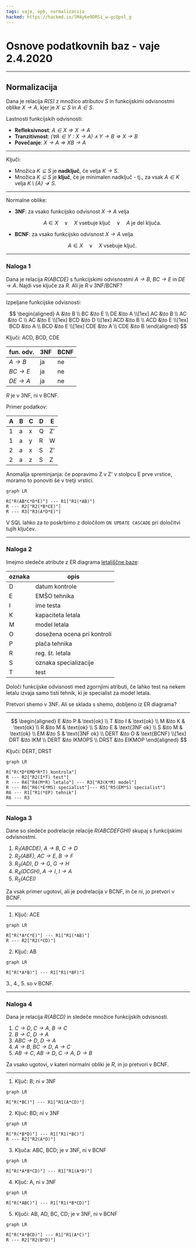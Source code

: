 ```yaml
---
tags: vaje, opb, normalizacija
hackmd: https://hackmd.io/lM4y6e9DRSi_w-gcOpsl_g
---
```

# Osnove podatkovnih baz - vaje 2.4.2020

---

## Normalizacija

Dana je relacija <i>$R(S)$</i> z množico atributov <i>$S$</i> in funkcijskimi odvisnostmi oblike <i>$X \to A$</i>, kjer je <i>$X \subseteq S$</i> in <i>$A \in S$</i>.

Lastnosti funkcijskih odvisnosti:

* **Refleksivnost**: <i>$A \in X \Rightarrow X \to A$</i>
* **Tranzitivnost**: <i>$(\forall A \in Y: X \to A) \land Y \to B \Rightarrow X \to B$</i>
* **Povečanje**: <i>$X \to A \Rightarrow XB \to A$</i>

----

Ključi:

* Množica <i>$K \subseteq S$</i> je **nadključ**, če velja <i>$K \to S$</i>.
* Množica <i>$K \subseteq S$</i> je **ključ**, če je minimalen nadključ - tj., za vsak <i>$A \in K$</i> velja <i>$K \setminus \{A\} \not\to S$</i>.

----

Normalne oblike:

* **3NF**: za vsako funkcijsko odvisnost <i>$X \to A$</i> velja

  $$
  A \in X \quad \lor \quad
  X \text{ vsebuje ključ} \quad \lor \quad
  A \text{ je del ključa.}
  $$

* **BCNF**: za vsako funkcijsko odvisnost <i>$X \to A$</i> velja

  $$
  A \in X \quad \lor \quad
  X \text{ vsebuje ključ.}
  $$

---

### Naloga 1

Dana je relacija <i>$R(ABCDE)$</i> s funkcijskimi odvisnostmi <i>$A \to B$</i>, <i>$BC \to E$</i> in <i>$DE \to A$</i>. Najdi vse ključe za <i>$R$</i>. Ali je <i>$R$</i> v 3NF/BCNF?

---

Izpeljane funkcijske odvisnosti:

$$
\begin{aligned}
A &\to B \\
BC &\to E \\
DE &\to A \\[1ex]
AC &\to B \\
AC &\to C \\
AC &\to E \\[1ex]
BCD &\to D \\[1ex]
ACD &\to B \\
ACD &\to E \\[1ex]
BCD &\to A \\
BCD &\to E \\[1ex]
CDE &\to A \\
CDE &\to B
\end{aligned}
$$

Ključi: ACD, BCD, CDE

| fun. odv.         | 3NF | BCNF |
| ----------------- | --- | ---- |
| <i>$A \to B$</i>  | ja  | ne   |
| <i>$BC \to E$</i> | ja  | ne   |
| <i>$DE \to A$</i> | ja  | ne   |

$R$ je v 3NF, ni v BCNF.

Primer podatkov:

| A | B | C | D | E  |
| - | - | - | - | -- |
| 1 | a | x | Q | Z' |
| 1 | a | y | R | W  |
| 2 | a | x | S | Z' |
| 2 | a | z | S | Z  |

Anomalija spreminjanja: če popravimo Z v Z' v stolpcu E prve vrstice, moramo to ponoviti še v tretji vrstici.

```mermaid
graph LR

R["R(AB*C*D*E)"] --- R1["R1(*AB)"]
R --- R2["R2(*B*CE)"]
R --- R3["R3(A*D*E)"]
```

V SQL lahko za to poskrbimo z določilom `ON UPDATE CASCADE` pri določitvi tujih ključev.

---

### Naloga 2

Imejmo sledeče atribute z ER diagrama [letališčne baze](https://hackmd.io/nF9x0FvmRjy_nt3b5QFBSg#Naloga-3):

| oznaka | opis                        |
| ------ | --------------------------- |
| D      | datum kontrole              |
| E      | EMŠO tehnika                |
| I      | ime testa                   |
| K      | kapaciteta letala           |
| M      | model letala                |
| O      | dosežena ocena pri kontroli |
| P      | plača tehnika               |
| R      | reg. št. letala             |
| S      | oznaka specializacije       |
| T      | test                        |

Določi funkcijske odvisnosti med zgornjimi atributi, če lahko test na nekem letalu izvaja samo tisti tehnik, ki je specialist za model letala.

Pretvori shemo v 3NF. Ali se sklada s shemo, dobljeno iz ER diagrama?

----

$$
\begin{aligned}
E &\to P & \text{ok} \\
T &\to I & \text{ok} \\
M &\to K & \text{ok} \\
R &\to M & \text{ok} \\
S &\to E & \text{3NF ok} \\
S &\to M & \text{ok} \\
EM &\to S & \text{3NF ok} \\
DERT &\to O & \text{BCNF} \\[1ex]
DRT &\to IKM \\
DERT &\to IKMOPS \\
DRST &\to EIKMOP
\end{aligned}
$$

Ključi: DERT, DRST

```mermaid
graph LR

R["R(*D*EMO*R*T) kontrola"]
R --- R2["R2(I*T) test"]
R --- R4["R4(M*R) letalo"] --- R3["R3(K*M) model"]
R --- R6["R6(*E*MS) specialist"]--- R5["R5(EM*S) specialist"]
R6 --- R1["R1(*EP) tehnik"]
R6 --- R3
```

---

### Naloga 3

Dane so sledeče podrelacije relacije <i>$R(ABCDEFGHI)$</i> skupaj s funkcijskimi odvisnostmi.

1. <i>$R_1(ABCDE)$</i>, <i>$A \to B$</i>, <i>$C \to D$</i>
2. <i>$R_2(ABF)$</i>, <i>$AC \to E$</i>, <i>$B \to F$</i>
3. <i>$R_3(AD)$</i>, <i>$D \to G$</i>, <i>$G \to H$</i>
4. <i>$R_4(DCGH)$</i>, <i>$A \to I$</i>, <i>$I \to A$</i>
5. <i>$R_5(ACEI)$</i>

Za vsak primer ugotovi, ali je podrelacija v BCNF, in če ni, jo pretvori v BCNF.

----

1. Ključ: ACE

```mermaid
graph LR

R["R(*A*C*E)"] --- R1["R1(*AB)"]
R --- R2["R2(*CD)"]
```

2. Ključ: AB

```mermaid
graph LR

R["R(*A*B)"] --- R1["R1(*BF)"]
```

3., 4., 5. so v BCNF.

---

### Naloga 4

Dana je relacija <i>$R(ABCD)$</i> in sledeče množice funkcijskih odvisnosti.

1. <i>$C \to D$</i>, <i>$C \to A$</i>, <i>$B \to C$</i>
2. <i>$B \to C$</i>, <i>$D \to A$</i>
3. <i>$ABC \to D$</i>, <i>$D \to A$</i>
4. <i>$A \to B$</i>, <i>$BC \to D$</i>, <i>$A \to C$</i>
5. <i>$AB \to C$</i>, <i>$AB \to D$</i>, <i>$C \to A$</i>, <i>$D \to B$</i>

Za vsako ugotovi, v kateri normalni obliki je <i>$R$</i>, in jo pretvori v BCNF.

----

1. Ključ: B; ni v 3NF

```mermaid
graph LR

R["R(*BC)"] --- R1["R1(A*CD)"]
```

2. Ključ: BD; ni v 3NF

```mermaid
graph LR

R["R(*B*D)"] --- R1["R1(*BC)"]
R --- R2["R2(A*D)"]
```

3. Ključa: ABC, BCD; je v 3NF, ni v BCNF

```mermaid
graph LR

R["R(*A*B*CD)"] --- R1["R1(A*D)"]
```

4. Ključ: A, ni v 3NF

```mermaid
graph LR

R["R(*ABC)"] --- R1["R1(*B*CD)"]
```

5. Ključi: AB, AD, BC, CD; je v 3NF, ni v BCNF

```mermaid
graph LR

R["R(*A*BCD)"] --- R1["R1(A*C)"]
R --- R2["R2(B*D)"]
```